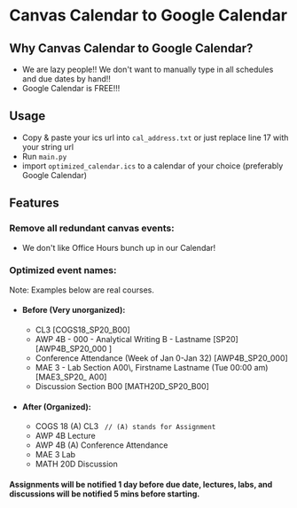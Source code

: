 # Canvas Calendar to Google Calendar
## Why Canvas Calendar to Google Calendar?
- We are lazy people!! We don't want to manually type in all schedules and due dates by hand!!
- Google Calendar is FREE!!!
## Usage
- Copy & paste your ics url into `cal_address.txt` or just replace line 17 with your string url
- Run `main.py`
- import `optimized_calendar.ics` to a calendar of your choice (preferably Google Calendar)
## Features
### Remove all redundant canvas events:
- We don't like Office Hours bunch up in our Calendar!

### Optimized event names:
Note: Examples below are real courses.
- #### Before (Very unorganized):
  - CL3 [COGS18_SP20_B00]
  - AWP 4B - 000 - Analytical Writing B - Lastname [SP20] [AWP4B_SP20_000
 ]
  - Conference Attendance (Week of Jan 0-Jan 32) [AWP4B_SP20_000]
  - MAE 3 - Lab Section A00\\, Firstname Lastname (Tue 00:00 am) [MAE3_SP20_
 A00]
  - Discussion Section B00 [MATH20D_SP20_B00]
- #### After (Organized):
  - COGS 18 (A) CL3    ` // (A) stands for Assignment`
  - AWP 4B Lecture
  - AWP 4B (A) Conference Attendance 
  - MAE 3 Lab
  - MATH 20D Discussion

#### Assignments will be notified 1 day before due date, lectures, labs, and discussions will be notified 5 mins before starting.
